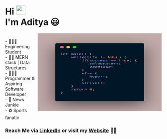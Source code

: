 # Hi <img src="https://raw.githubusercontent.com/MartinHeinz/MartinHeinz/master/wave.gif" width="30" height="30"><br> I'm Aditya 😃
   <img src="readme.png" width="400" height="250" align="right" >

<div align="left">
  <br>
- 👨🏽‍🎓 Engineering Student<br>
- ✌🏽 MERN stack | Data Structures<br>
- 👨🏽‍💻 Programmer & Aspiring Software Developer<br>
- 📰 News Junkie<br>
- ⚽ Sports fanatic<br>
<div>

### Reach Me via [LinkedIn](https://www.linkedin.com/in/aditya-nath-jha-0b47421b5/) or visit my [Website](https://aditya-nath-jha.herokuapp.com/) 🤙🏻
